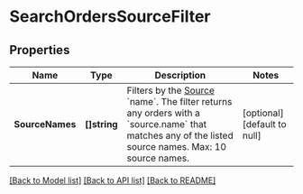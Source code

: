 # SearchOrdersSourceFilter

## Properties

 Name            | Type         | Description                                                                                                                                                                                    | Notes                        
-----------------|--------------|------------------------------------------------------------------------------------------------------------------------------------------------------------------------------------------------|------------------------------
 **SourceNames** | **[]string** | Filters by the [Source](entity:OrderSource) &#x60;name&#x60;. The filter returns any orders with a &#x60;source.name&#x60; that matches any of the listed source names.  Max: 10 source names. | [optional] [default to null] 

[[Back to Model list]](../README.md#documentation-for-models) [[Back to API list]](../README.md#documentation-for-api-endpoints) [[Back to README]](../README.md)

